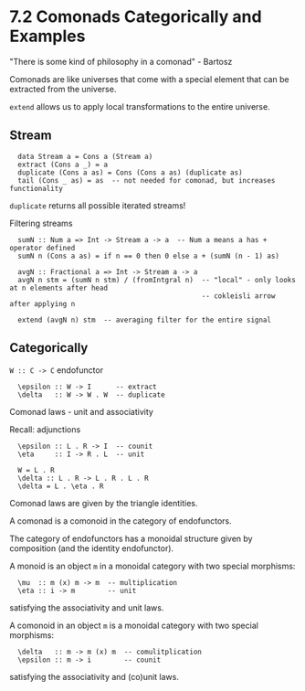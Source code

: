 # 7.2 Comonads Categorically and Examples
"There is some kind of philosophy in a comonad" - Bartosz

Comonads are like universes that come with a special element that can be extracted from the universe.

`extend` allows us to apply local transformations to the entire universe.

## Stream
```
  data Stream a = Cons a (Stream a)
  extract (Cons a _) = a
  duplicate (Cons a as) = Cons (Cons a as) (duplicate as)
  tail (Cons _ as) = as  -- not needed for comonad, but increases functionality
```
`duplicate` returns all possible iterated streams!

Filtering streams
```
  sumN :: Num a => Int -> Stream a -> a  -- Num a means a has + operator defined
  sumN n (Cons a as) = if n == 0 then 0 else a + (sumN (n - 1) as)

  avgN :: Fractional a => Int -> Stream a -> a
  avgN n stm = (sumN n stm) / (fromIntgral n)  -- "local" - only looks at n elements after head
                                               -- cokleisli arrow after applying n

  extend (avgN n) stm  -- averaging filter for the entire signal
```

## Categorically
`W :: C -> C` endofunctor

```
  \epsilon :: W -> I      -- extract
  \delta   :: W -> W . W  -- duplicate
```

Comonad laws - unit and associativity

Recall: adjunctions
```
  \epsilon :: L . R -> I  -- counit
  \eta     :: I -> R . L  -- unit
```

```
  W = L . R
  \delta :: L . R -> L . R . L . R
  \delta = L . \eta . R
```
Comonad laws are given by the triangle identities.

A comonad is a comonoid in the category of endofunctors.

The category of endofunctors has a monoidal structure given by composition (and the identity endofunctor).

A monoid is an object `m` in a monoidal category with two special morphisms:
```
  \mu  :: m (x) m -> m  -- multiplication
  \eta :: i -> m        -- unit
```
satisfying the associativity and unit laws.

A comonoid in an object `m` is a monoidal category with two special morphisms:
```
  \delta   :: m -> m (x) m  -- comulitplication
  \epsilon :: m -> i        -- counit
```
satisfying the associativity and (co)unit laws.
